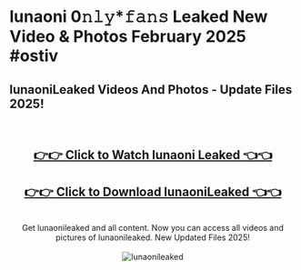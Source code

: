 # lunaoni 0𝚗𝚕𝚢*𝚏𝚊𝚗𝚜 Leaked New Video & Photos February 2025 #ostiv

<h2>lunaoniLeaked Videos And Photos - Update Files 2025!</h2>
<br>
<div align="center">
<h2><a href="https://mediaupload.pro?title=lunaoni&ref=11F" rel="nofollow">👉👉 Click to Watch lunaoni Leaked 👈👈</a></h2>
<h2><a href="https://mediaupload.pro?title=lunaoni&ref=11F" rel="nofollow">👉👉 Click to Download lunaoniLeaked 👈👈</a></h2>
<br>
Get lunaonileaked and all content. Now you can access all videos and pictures of lunaonileaked. New Updated Files 2025!
<br>
<br>
<a href="https://mediaupload.pro?title=lunaoni&ref=11F" rel="nofollow" data-target="animated-image.originalLink"><img src="https://i.ibb.co/Gkj2r4b/banner.png" alt="lunaonileaked" style="max-width: 100%; display: inline-block;" data-target="animated-image.originalImage"></a>
</div>
<br>

